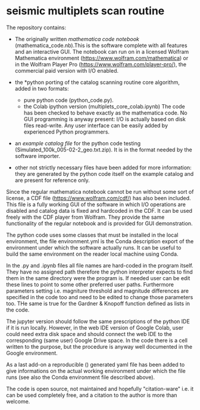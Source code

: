 # seismic multiplets scan routine

The repository contains:

* The originally written *mathematica code notebook* (mathematica_code.nb).This is the software complete with all features and an interactive GUI. The notebook can run on in a licensed Wolfram Mathematica environment (https://www.wolfram.com/mathematica) or in the Wolfram Player Pro (https://www.wolfram.com/player-pro/), the commercial paid version with I/O enabled.

* the *python porting of the catalog scanning routine core algorithm, added in two formats: 
   * pure python code (python_code.py).
   * the Colab ipython version (multiplets_core_colab.ipynb)
 The code has been checked to behave exactly as the mathematica code. No GUI programming is anyway present: I/O is actually based on disk files read-write. Any user interface can be easily added by experienced Python programmers. 

* an *example catalog file* for the python code testing (Simulated_100k_005-02-2_geo.txt.zip). It is in the format needed by the software importer. 

* other not strictly necessary files have been added for more information: they are generated by the python code itself on the example catalog and are present for reference only.

Since the regular mathematica notebook cannot be run without some sort of license, a CDF file (https://www.wolfram.com/cdf/) has also been included. This file is a fully working GUI of the software in which I/O operations are disabled and catalog data is fixed and hardcoded in the CDF. It can be used freely with the CDF player from Wolfram. They provide the same functionality of the regular notebook and is provided for GUI demonstration.

The python code uses some classes that must be installed in the local environment, the file environment.yml is the Conda description export of the environment under which the software actually runs. It can be useful to build the same environment on the reader local machine using Conda.

In the .py and .ipynb files all file names are hard-coded in the program itself. They have no assigned path therefore the python interpreter expects to find them in the same directory were the program is. If needed user can be edit these lines to point to some other preferred user paths. Furthermore parameters setting i.e. magniture threshold and magnitude differences are specified in the code too and need to be edited to change those parameters too. THe same is true for the Gardner & Knopoff function defined as lists in the code.

The jupyter version should follow the same prescriptions of the python IDE if it is run locally. However, in the web IDE version of Google Colab, user could need extra disk space and should connect the web IDE to the corresponding (same user) Google Drive space. In the code there is a cell written to the purpose, but the procedure is anyway well documented in the Google environment.

As a last add-on a reproducible () generated yaml file has been added to give informations on the actual working environment under which the file runs (see also the Conda environment file described above).

The code is open source, not maintained and hopefully "citation-ware" i.e. it can be used completely free, and a citation to the author is more than welcome.
